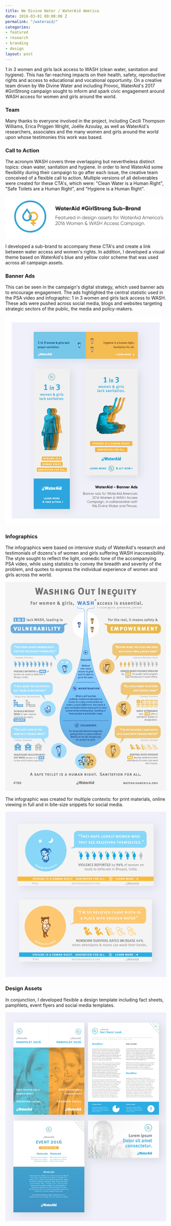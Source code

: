 ```yaml
---
title: We Divine Water / WaterAid America
date: 2016-03-01 00:00:00 Z
permalink: "/wateraid/"
categories:
- featured
- research
- branding
- design
layout: post
---
```


1 in 3 women and girls lack access to WASH (clean water, sanitation and hygiene). This has far-reaching impacts on their health, safety, reproductive rights and access to educational and vocational opportunity. On a creative team driven by We Divine Water and including Provoc, WaterAid's 2017 #GirlStrong campaign sought to inform and spark civic engagement around WASH access for women and girls around the world.

### Team

Many thanks to everyone involved in the project, including Cecili Thompson Williams, Erica Priggen Wright, Joélle Azoulay, as well as WaterAid's researchers, associates and the many women and girls around the world upon whose testimonies this work was based.

### Call to Action

The acronym WASH covers three overlapping but nevertheless distinct topics: clean water, sanitation and hygiene. In order to lend WaterAid some flexibility during their campaign to go after each issue, the creative team conceived of a flexible call to action. Multiple versions of all deliverables were created for these CTA's, which were: "Clean Water is a Human Right", "Safe Toilets are a Human Right", and "Hygiene is a Human Right".

![GirlStrong Sub-Brand](/img/wateraid_subbrand.jpg) 

I developed a sub-brand to accompany these CTA's and create a link between water access and women's rights. In addition, I developed a visual theme based on WaterAid's blue and yellow color scheme that was used across all campaign assets.

### Banner Ads

This can be seen in the campaign's digital strategy, which used banner ads to encourage engagement. The ads highlighted the central statistic used in the PSA video and infographic: 1 in 3 women and girls lack access to WASH. These ads were pushed across social media, blogs and websites targeting strategic sectors of the public, the media and policy-makers.

![WaterAid Banners](/img/wateraid_banners.jpg)

### Infographics

The infographics were based on intensive study of WaterAid's research and testimonials of dozens's of women and girls suffering WASH inaccessibility. The style sought to reflect the light, comedic tone of the accompanying PSA video, while using statistics to convey the breadth and severity of the problem, and quotes to express the individual experience of women and girls across the world.

![WaterAid Infographic](/img/wateraid_infographic.jpg) 

The infographic was created for multiple contexts: for print materials, online viewing in full and in bite-size snippets for social media.

![WaterAid Infographic - Social Media](/img/wateraid_infographic_sm1.jpg)

### Design Assets

In conjunction, I developed flexible a design template including fact sheets, pamphlets, event flyers and social media templates.

![WaterAid Design Template](/img/wateraid_designtemplate.jpg)
